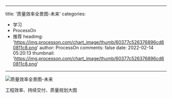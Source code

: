 
---
title: '质量效率全景图-未来'
categories: 
 - 学习
 - ProcessOn
 - 推荐
headimg: 'https://img.processon.com/chart_image/thumb/60377c526376896cd60811c8.png'
author: ProcessOn
comments: false
date: 2022-02-14 05:20:13
thumbnail: 'https://img.processon.com/chart_image/thumb/60377c526376896cd60811c8.png'
---

<div>   
<img class="thumb" alt="质量效率全景图-未来" src="https://img.processon.com/chart_image/thumb/60377c526376896cd60811c8.png" referrerpolicy="no-referrer">
<p>工程效率、持续交付、质量规划大图</p>  
</div>
            